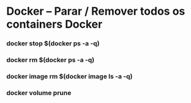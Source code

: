 # Docker – Parar / Remover todos os containers Docker

### docker stop $(docker ps -a -q)
### docker rm $(docker ps -a -q)
### docker image rm $(docker image ls -a -q)
### docker volume prune